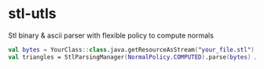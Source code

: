 # stl-utls
Stl binary &amp; ascii parser with flexible policy to compute normals

```kotlin
val bytes = YourClass::class.java.getResourceAsStream("your_file.stl").readBytes()
val triangles = StlParsingManager(NormalPolicy.COMPUTED).parse(bytes) //MIXED (compute if undefined) policy by default
```

